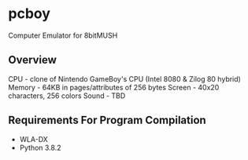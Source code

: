 # pcboy
Computer Emulator for 8bitMUSH

## Overview
CPU - clone of Nintendo GameBoy's CPU (Intel 8080 & Zilog 80 hybrid)
Memory - 64KB in pages/attributes of 256 bytes
Screen - 40x20 characters, 256 colors
Sound - TBD

## Requirements For Program Compilation
- WLA-DX
- Python 3.8.2
